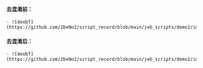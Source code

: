 #### 去混淆前：
	- ![deobf](https://github.com/2beNo2/script_record/blob/main/jeb_scripts/demo1/image/before.png)


#### 去混淆后：
	- ![deobf](https://github.com/2beNo2/script_record/blob/main/jeb_scripts/demo1/image/after.png)
